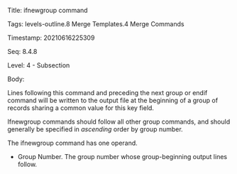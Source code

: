 Title:  ifnewgroup command

Tags:   levels-outline.8 Merge Templates.4 Merge Commands

Timestamp: 20210616225309

Seq:    8.4.8

Level:  4 - Subsection

Body: 

Lines following this command and preceding the next group or endif command will be written to the output file at the beginning of a group of records sharing a common value for this key field. 

Ifnewgroup commands should follow all other group commands, and should generally be specified in *ascending* order by group number. 

The ifnewgroup command has one operand.


+ Group Number. The group number whose group-beginning output lines follow.

